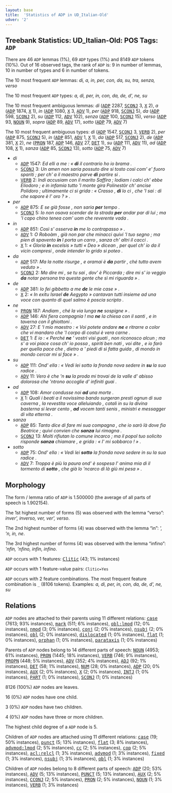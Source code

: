 ```yaml
---
layout: base
title:  'Statistics of ADP in UD_Italian-Old'
udver: '2'
---
```


## Treebank Statistics: UD_Italian-Old: POS Tags: `ADP`

There are 46 `ADP` lemmas (1%), 69 `ADP` types (1%) and 8149 `ADP` tokens (10%).
Out of 16 observed tags, the rank of `ADP` is: 9 in number of lemmas, 10 in number of types and 6 in number of tokens.

The 10 most frequent `ADP` lemmas: <em>di, a, in, per, con, da, su, tra, senza, verso</em>

The 10 most frequent `ADP` types:  <em>a, di, per, in, con, da, de, d', ne, su</em>

The 10 most frequent ambiguous lemmas: <em>di</em> (<tt><a href="it_old-pos-ADP.html">ADP</a></tt> 2287, <tt><a href="it_old-pos-SCONJ.html">SCONJ</a></tt> 3, <tt><a href="it_old-pos-X.html">X</a></tt> 2), <em>a</em> (<tt><a href="it_old-pos-ADP.html">ADP</a></tt> 1874, <tt><a href="it_old-pos-X.html">X</a></tt> 1), <em>in</em> (<tt><a href="it_old-pos-ADP.html">ADP</a></tt> 1080, <tt><a href="it_old-pos-X.html">X</a></tt> 3, <tt><a href="it_old-pos-ADV.html">ADV</a></tt> 1), <em>per</em> (<tt><a href="it_old-pos-ADP.html">ADP</a></tt> 918, <tt><a href="it_old-pos-SCONJ.html">SCONJ</a></tt> 5), <em>da</em> (<tt><a href="it_old-pos-ADP.html">ADP</a></tt> 598, <tt><a href="it_old-pos-SCONJ.html">SCONJ</a></tt> 2), <em>su</em> (<tt><a href="it_old-pos-ADP.html">ADP</a></tt> 112, <tt><a href="it_old-pos-ADV.html">ADV</a></tt> 102), <em>senza</em> (<tt><a href="it_old-pos-ADP.html">ADP</a></tt> 100, <tt><a href="it_old-pos-SCONJ.html">SCONJ</a></tt> 15), <em>verso</em> (<tt><a href="it_old-pos-ADP.html">ADP</a></tt> 93, <tt><a href="it_old-pos-NOUN.html">NOUN</a></tt> 9), <em>sopra</em> (<tt><a href="it_old-pos-ADP.html">ADP</a></tt> 89, <tt><a href="it_old-pos-ADV.html">ADV</a></tt> 17), <em>sotto</em> (<tt><a href="it_old-pos-ADP.html">ADP</a></tt> 79, <tt><a href="it_old-pos-ADV.html">ADV</a></tt> 7)

The 10 most frequent ambiguous types:  <em>di</em> (<tt><a href="it_old-pos-ADP.html">ADP</a></tt> 1547, <tt><a href="it_old-pos-SCONJ.html">SCONJ</a></tt> 3, <tt><a href="it_old-pos-VERB.html">VERB</a></tt> 2), <em>per</em> (<tt><a href="it_old-pos-ADP.html">ADP</a></tt> 875, <tt><a href="it_old-pos-SCONJ.html">SCONJ</a></tt> 5), <em>in</em> (<tt><a href="it_old-pos-ADP.html">ADP</a></tt> 851, <tt><a href="it_old-pos-ADV.html">ADV</a></tt> 1, <tt><a href="it_old-pos-X.html">X</a></tt> 1), <em>da</em> (<tt><a href="it_old-pos-ADP.html">ADP</a></tt> 517, <tt><a href="it_old-pos-SCONJ.html">SCONJ</a></tt> 2), <em>de</em> (<tt><a href="it_old-pos-ADP.html">ADP</a></tt> 381, <tt><a href="it_old-pos-X.html">X</a></tt> 2), <em>ne</em> (<tt><a href="it_old-pos-PRON.html">PRON</a></tt> 187, <tt><a href="it_old-pos-ADP.html">ADP</a></tt> 146, <tt><a href="it_old-pos-ADV.html">ADV</a></tt> 27, <tt><a href="it_old-pos-DET.html">DET</a></tt> 1), <em>su</em> (<tt><a href="it_old-pos-ADP.html">ADP</a></tt> 111, <tt><a href="it_old-pos-ADV.html">ADV</a></tt> 11), <em>ad</em> (<tt><a href="it_old-pos-ADP.html">ADP</a></tt> 108, <tt><a href="it_old-pos-X.html">X</a></tt> 1), <em>sanza</em> (<tt><a href="it_old-pos-ADP.html">ADP</a></tt> 85, <tt><a href="it_old-pos-SCONJ.html">SCONJ</a></tt> 13), <em>sotto</em> (<tt><a href="it_old-pos-ADP.html">ADP</a></tt> 75, <tt><a href="it_old-pos-ADV.html">ADV</a></tt> 7)


* <em>di</em>
  * <tt><a href="it_old-pos-ADP.html">ADP</a></tt> 1547: <em>Ed elli a me : « <b>di</b> il contrario ho io brama .</em>
  * <tt><a href="it_old-pos-SCONJ.html">SCONJ</a></tt> 3: <em>Un amen non saria possuto dire si tosto così com' e' fuoro spariti ; per ch' a il maestro parve <b>di</b> partire si .</em>
  * <tt><a href="it_old-pos-VERB.html">VERB</a></tt> 2: <em>Indi accusiam con il marito Saffira ; lodiam i calci ch' ebbe Eliodoro ; e in infamia tutto 'l monte gira Polinestòr ch' ancise Polidoro ; ultimamente ci si grida : « Crasso , <b>di</b> lo ci , che 'l sai : di che sapore è l' oro ? » .</em>
* <em>per</em>
  * <tt><a href="it_old-pos-ADP.html">ADP</a></tt> 875: <em>E se già fosse , non saria <b>per</b> tempo .</em>
  * <tt><a href="it_old-pos-SCONJ.html">SCONJ</a></tt> 5: <em>Io non osava scender de la strada <b>per</b> andar par di lui ; ma 'l capo chino tenea com' uom che reverente vada .</em>
* <em>in</em>
  * <tt><a href="it_old-pos-ADP.html">ADP</a></tt> 851: <em>Così s' osserva <b>in</b> me lo contrapasso » .</em>
  * <tt><a href="it_old-pos-ADV.html">ADV</a></tt> 1: <em>O Roboàm , già non par che minacci quivi 'l tuo segno ; ma pien di spavento <b>in</b> l porta un carro , sanza ch' altri il cacci .</em>
  * <tt><a href="it_old-pos-X.html">X</a></tt> 1: <em>« Gloria <b>in</b> excelsis » tutti « Deo » dicean , per quel ch' io da il vicin compresi , onde intender lo grido si poteo .</em>
* <em>da</em>
  * <tt><a href="it_old-pos-ADP.html">ADP</a></tt> 517: <em>Ma la notte risurge , e oramai è <b>da</b> partir , ché tutto avem veduto » .</em>
  * <tt><a href="it_old-pos-SCONJ.html">SCONJ</a></tt> 2: <em>Ma dire mi , se tu sai , dov' è Piccarda ; dire mi s' io veggio <b>da</b> notar persona tra questa gente che sì mi riguarda » .</em>
* <em>de</em>
  * <tt><a href="it_old-pos-ADP.html">ADP</a></tt> 381: <em>Io fei gibbetto a me <b>de</b> le mie case » .</em>
  * <tt><a href="it_old-pos-X.html">X</a></tt> 2: <em>« In exitu Israel <b>de</b> Aegypto » cantavan tutti insieme ad una voce con quanto di quel salmo è poscia scripto .</em>
* <em>ne</em>
  * <tt><a href="it_old-pos-PRON.html">PRON</a></tt> 187: <em>Andiam , ché la via lunga <b>ne</b> sospigne » .</em>
  * <tt><a href="it_old-pos-ADP.html">ADP</a></tt> 146: <em>Ahi fiera compagnia ! ma <b>ne</b> la chiesa con il santi , e in taverna con il ghiottoni .</em>
  * <tt><a href="it_old-pos-ADV.html">ADV</a></tt> 27: <em>E 'l mio maestro : « Voi potete andare <b>ne</b> e ritrarre a color che vi mandaro che 'l corpo di costui è vera carne .</em>
  * <tt><a href="it_old-pos-DET.html">DET</a></tt> 1: <em>E io : « Perché <b>ne</b> ' vostri visi guati , non riconosco alcun ; ma s' a voi piace cosa ch' io possa , spiriti ben nati , voi dite , e io farò per quella pace che , dietro a ' piedi di sì fatta guida , di mondo in mondo cercar mi si face » .</em>
* <em>su</em>
  * <tt><a href="it_old-pos-ADP.html">ADP</a></tt> 111: <em>Ond' ella : « Vedi lei sotto la fronda nova sedere in <b>su</b> la sua radice .</em>
  * <tt><a href="it_old-pos-ADV.html">ADV</a></tt> 11: <em>Vero è che 'n <b>su</b> la proda mi trovai de la valle d' abisso dolorosa che 'ntrono accoglie d' infiniti guai .</em>
* <em>ad</em>
  * <tt><a href="it_old-pos-ADP.html">ADP</a></tt> 108: <em>Amor condusse noi <b>ad</b> una morte .</em>
  * <tt><a href="it_old-pos-X.html">X</a></tt> 1: <em>Quali i beati a il novissimo bando surgeran presti ognun di sua caverna , la revestita voce alleluiando , cotali in su la divina basterna si levar cento , <b>ad</b> vocem tanti senis , ministri e messagger di vita etterna .</em>
* <em>sanza</em>
  * <tt><a href="it_old-pos-ADP.html">ADP</a></tt> 85: <em>Tanto dice di fare mi sua compagna , che io sarò là dove fia Beatrice ; quivi convien che <b>sanza</b> lui rimagna .</em>
  * <tt><a href="it_old-pos-SCONJ.html">SCONJ</a></tt> 13: <em>Molti rifiutan lo comune incarco ; ma il popol tuo solicito risponde <b>sanza</b> chiamare , e grida : « I' mi sobbarco ! » .</em>
* <em>sotto</em>
  * <tt><a href="it_old-pos-ADP.html">ADP</a></tt> 75: <em>Ond' ella : « Vedi lei <b>sotto</b> la fronda nova sedere in su la sua radice .</em>
  * <tt><a href="it_old-pos-ADV.html">ADV</a></tt> 7: <em>Troppa è più la paura ond' è sospesa l' anima mia di il tormento di <b>sotto</b> , che già lo 'ncarco di là giù mi pesa » .</em>

## Morphology

The form / lemma ratio of `ADP` is 1.500000 (the average of all parts of speech is 1.902154).

The 1st highest number of forms (5) was observed with the lemma “verso”: <em>inver', inverso, ver, ver', verso</em>.

The 2nd highest number of forms (4) was observed with the lemma “in”: <em>', 'n, in, ne</em>.

The 3rd highest number of forms (4) was observed with the lemma “infino”: <em>'nfin, 'nfino, infin, infino</em>.

`ADP` occurs with 1 features: <tt><a href="it_old-feat-Clitic.html">Clitic</a></tt> (43; 1% instances)

`ADP` occurs with 1 feature-value pairs: `Clitic=Yes`

`ADP` occurs with 2 feature combinations.
The most frequent feature combination is `_` (8106 tokens).
Examples: <em>a, di, per, in, con, da, de, d', ne, su</em>


## Relations

`ADP` nodes are attached to their parents using 11 different relations: <tt><a href="it_old-dep-case.html">case</a></tt> (7613; 93% instances), <tt><a href="it_old-dep-mark.html">mark</a></tt> (511; 6% instances), <tt><a href="it_old-dep-obl-lmod.html">obl:lmod</a></tt> (12; 0% instances), <tt><a href="it_old-dep-nmod.html">nmod</a></tt> (3; 0% instances), <tt><a href="it_old-dep-conj.html">conj</a></tt> (2; 0% instances), <tt><a href="it_old-dep-nsubj.html">nsubj</a></tt> (2; 0% instances), <tt><a href="it_old-dep-obl.html">obl</a></tt> (2; 0% instances), <tt><a href="it_old-dep-dislocated.html">dislocated</a></tt> (1; 0% instances), <tt><a href="it_old-dep-flat.html">flat</a></tt> (1; 0% instances), <tt><a href="it_old-dep-orphan.html">orphan</a></tt> (1; 0% instances), <tt><a href="it_old-dep-parataxis.html">parataxis</a></tt> (1; 0% instances)

Parents of `ADP` nodes belong to 14 different parts of speech: <tt><a href="it_old-pos-NOUN.html">NOUN</a></tt> (4953; 61% instances), <tt><a href="it_old-pos-PRON.html">PRON</a></tt> (1445; 18% instances), <tt><a href="it_old-pos-VERB.html">VERB</a></tt> (746; 9% instances), <tt><a href="it_old-pos-PROPN.html">PROPN</a></tt> (448; 5% instances), <tt><a href="it_old-pos-ADV.html">ADV</a></tt> (352; 4% instances), <tt><a href="it_old-pos-ADJ.html">ADJ</a></tt> (92; 1% instances), <tt><a href="it_old-pos-DET.html">DET</a></tt> (58; 1% instances), <tt><a href="it_old-pos-NUM.html">NUM</a></tt> (28; 0% instances), <tt><a href="it_old-pos-ADP.html">ADP</a></tt> (20; 0% instances), <tt><a href="it_old-pos-AUX.html">AUX</a></tt> (2; 0% instances), <tt><a href="it_old-pos-X.html">X</a></tt> (2; 0% instances), <tt><a href="it_old-pos-INTJ.html">INTJ</a></tt> (1; 0% instances), <tt><a href="it_old-pos-PART.html">PART</a></tt> (1; 0% instances), <tt><a href="it_old-pos-SCONJ.html">SCONJ</a></tt> (1; 0% instances)

8126 (100%) `ADP` nodes are leaves.

16 (0%) `ADP` nodes have one child.

3 (0%) `ADP` nodes have two children.

4 (0%) `ADP` nodes have three or more children.

The highest child degree of a `ADP` node is 5.

Children of `ADP` nodes are attached using 11 different relations: <tt><a href="it_old-dep-case.html">case</a></tt> (19; 50% instances), <tt><a href="it_old-dep-punct.html">punct</a></tt> (5; 13% instances), <tt><a href="it_old-dep-flat.html">flat</a></tt> (3; 8% instances), <tt><a href="it_old-dep-advmod-lmod.html">advmod:lmod</a></tt> (2; 5% instances), <tt><a href="it_old-dep-cc.html">cc</a></tt> (2; 5% instances), <tt><a href="it_old-dep-cop.html">cop</a></tt> (2; 5% instances), <tt><a href="it_old-dep-acl-relcl.html">acl:relcl</a></tt> (1; 3% instances), <tt><a href="it_old-dep-advmod.html">advmod</a></tt> (1; 3% instances), <tt><a href="it_old-dep-fixed.html">fixed</a></tt> (1; 3% instances), <tt><a href="it_old-dep-nsubj.html">nsubj</a></tt> (1; 3% instances), <tt><a href="it_old-dep-obl.html">obl</a></tt> (1; 3% instances)

Children of `ADP` nodes belong to 8 different parts of speech: <tt><a href="it_old-pos-ADP.html">ADP</a></tt> (20; 53% instances), <tt><a href="it_old-pos-ADV.html">ADV</a></tt> (5; 13% instances), <tt><a href="it_old-pos-PUNCT.html">PUNCT</a></tt> (5; 13% instances), <tt><a href="it_old-pos-AUX.html">AUX</a></tt> (2; 5% instances), <tt><a href="it_old-pos-CCONJ.html">CCONJ</a></tt> (2; 5% instances), <tt><a href="it_old-pos-PRON.html">PRON</a></tt> (2; 5% instances), <tt><a href="it_old-pos-NOUN.html">NOUN</a></tt> (1; 3% instances), <tt><a href="it_old-pos-VERB.html">VERB</a></tt> (1; 3% instances)

